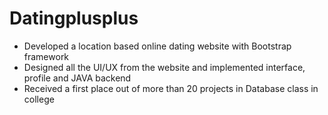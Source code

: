 # Datingplusplus

-	Developed a location based online dating website with Bootstrap framework
-	Designed all the UI/UX from the website and implemented interface, profile and JAVA backend
-	Received a first place out of more than 20 projects in Database class in college  
